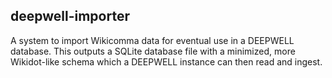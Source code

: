 ## deepwell-importer

A system to import Wikicomma data for eventual use in a DEEPWELL database. This outputs a SQLite database file with a minimized, more Wikidot-like schema which a DEEPWELL instance can then read and ingest.
